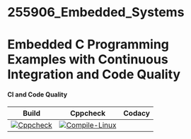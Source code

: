 # 255906_Embedded_Systems
# Embedded C Programming Examples with Continuous Integration and Code Quality


#### CI and Code Quality

|Build|Cppcheck|Codacy|
|:--:|:--:|:--:|
|[![Cppcheck](https://github.com/PothuNikhil/255906_Embedded_Systems/actions/workflows/codequality.yml/badge.svg)](https://github.com/PothuNikhil/255906_Embedded_Systems/actions/workflows/codequality.yml)|[![Compile-Linux](https://github.com/PothuNikhil/255906_Embedded_Systems/actions/workflows/compile.yml/badge.svg)](https://github.com/PothuNikhil/255906_Embedded_Systems/actions/workflows/compile.yml)|




